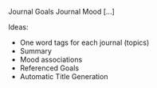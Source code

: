 Journal
Goals Journal
Mood
[...]


Ideas: 
- One word tags for each journal (topics)
- Summary
- Mood associations
- Referenced Goals
- Automatic Title Generation
